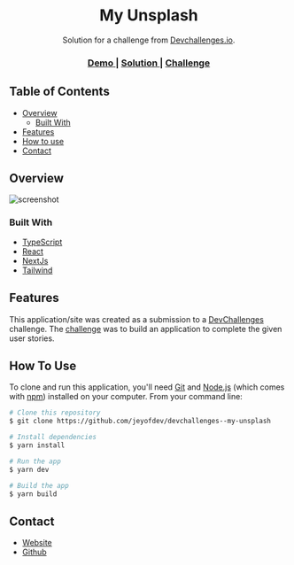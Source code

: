 <h1 align="center">My Unsplash</h1>

<div align="center">
   Solution for a challenge from  <a href="http://devchallenges.io" target="_blank">Devchallenges.io</a>.
</div>

<div align="center">
  <h3>
    <a href="https://devchallenges-my-unsplash-pi.vercel.app/">
      Demo
    </a>
    <span> | </span>
    <a href="https://github.com/jeyofdev/devchallenges--my-unsplash">
      Solution
    </a>
    <span> | </span>
    <a href="https://devchallenges.io/challenges/rYyhwJAxMfES5jNQ9YsP">
      Challenge
    </a>
  </h3>
</div>

<!-- TABLE OF CONTENTS -->

## Table of Contents

- [Overview](#overview)
  - [Built With](#built-with)
- [Features](#features)
- [How to use](#how-to-use)
- [Contact](#contact)

<!-- OVERVIEW -->

## Overview

![screenshot](https://user-images.githubusercontent.com/46073105/141828613-96d7bcae-a508-4f90-8a2c-83b493f12450.png)

### Built With

- [TypeScript](https://www.typescriptlang.org/)
- [React](https://reactjs.org/)
- [NextJs](https://nextjs.org/)
- [Tailwind](https://tailwindcss.com/)

## Features

This application/site was created as a submission to a [DevChallenges](https://devchallenges.io/challenges) challenge. The [challenge](https://devchallenges.io/challenges/rYyhwJAxMfES5jNQ9YsP) was to build an application to complete the given user stories.

## How To Use

To clone and run this application, you'll need [Git](https://git-scm.com) and [Node.js](https://nodejs.org/en/download/) (which comes with [npm](http://npmjs.com)) installed on your computer. From your command line:

```bash
# Clone this repository
$ git clone https://github.com/jeyofdev/devchallenges--my-unsplash

# Install dependencies
$ yarn install

# Run the app
$ yarn dev

# Build the app
$ yarn build
```

## Contact

- [Website](https://jeremy-gregoire.netlify.app/)
- [Github](https://github.com/jeyofdev)

